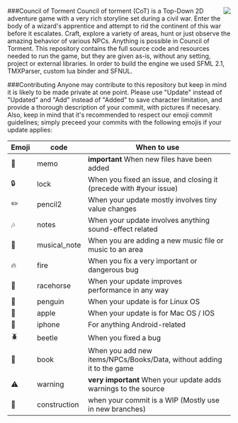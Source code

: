 ###Council of Torment
<img align="right" src="http://imgur.com/EglSbCI.png"></img>
Council of torment (CoT) is a Top-Down 2D adventure game with a very rich storyline set during a civil war. Enter the body of a wizard's apprentice and attempt to rid the continent of this war before it escalates. Craft, explore a variety of areas, hunt or just observe the amazing behavior of various NPCs. Anything is possible in Council of Torment. This repository contains the full source code and resources needed to run the game, but they are given as-is, without any setting, project or external libraries. In order to build the engine we used SFML 2.1, TMXParser, custom lua binder and SFNUL.

###Contributing
Anyone may contribute to this repository but keep in mind it is likely to be made private at one point. Please use "Update" instead of "Updated" and "Add" instead of "Added" to save character limitation, and provide a thorough description of your commit, with pictures if necesary. Also, keep in mind that it's recommended to respect our emoji commit guidelines; simply preceed your commits with the following emojis if your update applies:

Emoji  | code | When to use
-------|------ | -------------
:memo: | memo | **important** When new files have been added
:lock: | lock | When you fixed an issue, and closing it (precede with #your issue)
:pencil2: | pencil2 | When your update mostly involves tiny value changes
:notes: | notes | When your update involves anything sound-effect related
:musical_note: | musical_note  | When you are adding a new music file or music to an area
:fire: | fire | When you fix a very important or dangerous bug
:racehorse: | racehorse | When your update improves performance in any way
:penguin: | penguin | When your update is for Linux OS
:apple: | apple | When your update is for Mac OS / IOS
:iphone: | iphone | For anything Android-related
:beetle: | beetle | When you fixed a bug
:book: | book | When you add new items/NPCs/Books/Data, without adding it to the game
:warning: | warning | **very important** When your update adds warnings to the source
:construction: | construction | when your commit is a WIP (Mostly use in new branches)
